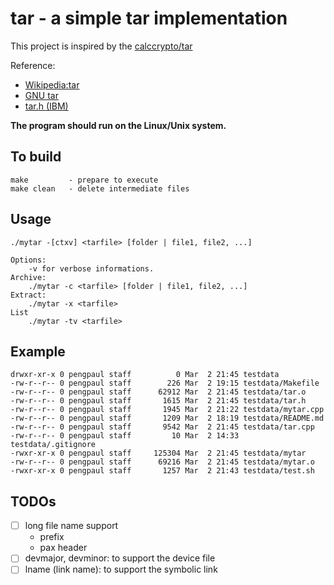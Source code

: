 # tar - a simple tar implementation

This project is inspired by the [calccrypto/tar](https://github.com/calccrypto/tar)

Reference:

- [Wikipedia:tar](<https://en.wikipedia.org/wiki/Tar_(computing)>)
- [GNU tar](https://www.gnu.org/software/tar/manual/html_node/Standard.html)
- [tar.h (IBM)](https://www.ibm.com/docs/en/aix/7.3?topic=files-tarh-file)

**The program should run on the Linux/Unix system.**

## To build

    make         - prepare to execute
    make clean   - delete intermediate files

## Usage

    ./mytar -[ctxv] <tarfile> [folder | file1, file2, ...]

    Options:
        -v for verbose informations.
    Archive:
        ./mytar -c <tarfile> [folder | file1, file2, ...]
    Extract:
        ./mytar -x <tarfile>
    List
        ./mytar -tv <tarfile>

## Example

    drwxr-xr-x 0 pengpaul staff          0 Mar  2 21:45 testdata
    -rw-r--r-- 0 pengpaul staff        226 Mar  2 19:15 testdata/Makefile
    -rw-r--r-- 0 pengpaul staff      62912 Mar  2 21:45 testdata/tar.o
    -rw-r--r-- 0 pengpaul staff       1615 Mar  2 21:45 testdata/tar.h
    -rw-r--r-- 0 pengpaul staff       1945 Mar  2 21:22 testdata/mytar.cpp
    -rw-r--r-- 0 pengpaul staff       1209 Mar  2 18:19 testdata/README.md
    -rw-r--r-- 0 pengpaul staff       9542 Mar  2 21:45 testdata/tar.cpp
    -rw-r--r-- 0 pengpaul staff         10 Mar  2 14:33 testdata/.gitignore
    -rwxr-xr-x 0 pengpaul staff     125304 Mar  2 21:45 testdata/mytar
    -rw-r--r-- 0 pengpaul staff      69216 Mar  2 21:45 testdata/mytar.o
    -rwxr-xr-x 0 pengpaul staff       1257 Mar  2 21:43 testdata/test.sh

## TODOs

- [ ] long file name support
  - prefix
  - pax header
- [ ] devmajor, devminor: to support the device file
- [ ] lname (link name): to support the symbolic link
